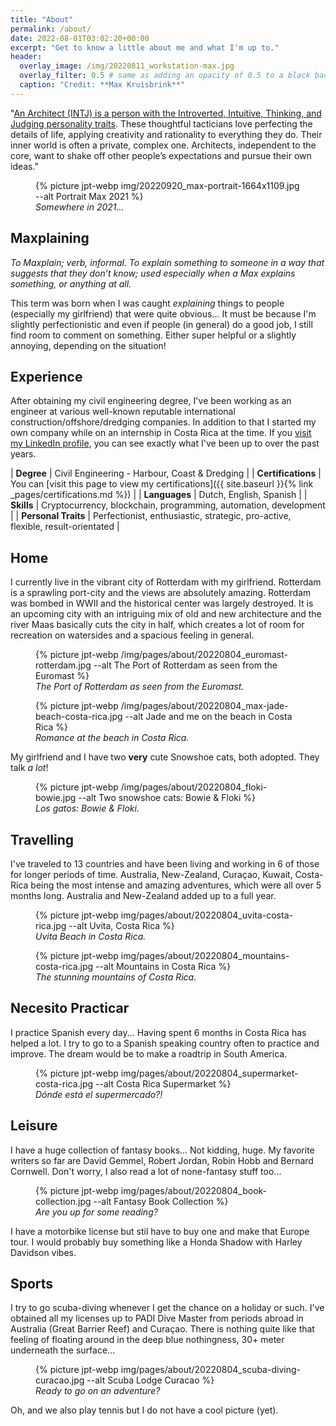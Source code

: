 ```yaml
---
title: "About"
permalink: /about/
date: 2022-08-01T03:02:20+00:00
excerpt: "Get to know a little about me and what I'm up to."
header:
  overlay_image: /img/20220811_workstation-max.jpg
  overlay_filter: 0.5 # same as adding an opacity of 0.5 to a black background
  caption: "Credit: **Max Kruisbrink**"
---
```


>
"[An Architect (INTJ) is a person with the Introverted, Intuitive, Thinking, and Judging personality traits](https://www.16personalities.com/intj-personality). These thoughtful tacticians love perfecting the details of life, applying creativity and rationality to everything they do. Their inner world is often a private, complex one. Architects, independent to the core, want to shake off other people’s expectations and pursue their own ideas." 

<figure class="align-center">
  {% picture jpt-webp img/20220920_max-portrait-1664x1109.jpg --alt Portrait Max 2021 %}
  <figcaption><i>Somewhere in 2021...</i></figcaption>
</figure>

## Maxplaining

>
*To Maxplain; verb, informal. To explain something to someone in a way that suggests that they don’t know; used especially when a Max explains something, or anything at all.*

This term was born when I was caught *explaining* things to people (especially my girlfriend) that were quite obvious... It must be because I'm slightly perfectionistic and even if people (in general) do a good job, I still find room to comment on something. Either super helpful or a slightly annoying, depending on the situation!

## Experience

After obtaining my civil engineering degree, I've been working as an engineer at various well-known reputable international construction/offshore/dredging companies. In addition to that I started my own company while on an internship in Costa Rica at the time. If you [visit my LinkedIn profile](https://www.linkedin.com/in/mkruisbrink/), you can see exactly what I've been up to over the past years. 

>
| **Degree** | Civil Engineering - Harbour, Coast & Dredging |
| **Certifications** | You can [visit this page to view my certifications]({{ site.baseurl }}{% link _pages/certifications.md %}) | 
| **Languages** | Dutch, English, Spanish |
| **Skills** | Cryptocurrency, blockchain, programming, automation, development |
| **Personal Traits** | Perfectionist, enthusiastic, strategic, pro-active, flexible, result-orientated |


## Home 

I currently live in the vibrant city of Rotterdam with my girlfriend. Rotterdam is a sprawling port-city and the views are absolutely amazing. Rotterdam was bombed in WWII and the historical center was largely destroyed. It is an upcoming city with an intriguing mix of old and new architecture and the river Maas basically cuts the city in half, which creates a lot of room for recreation on watersides and a spacious feeling in general.

<figure class="align-center">
  {% picture jpt-webp /img/pages/about/20220804_euromast-rotterdam.jpg --alt The Port of Rotterdam as seen from the Euromast %}
  <figcaption><i>The Port of Rotterdam as seen from the Euromast.</i></figcaption>
</figure>

<figure class="align-center">
  {% picture jpt-webp /img/pages/about/20220804_max-jade-beach-costa-rica.jpg --alt Jade and me on the beach in Costa Rica %}
  <figcaption><i>Romance at the beach in Costa Rica.</i></figcaption>
</figure>

My girlfriend and I have two **very** cute Snowshoe cats, both adopted. They talk *a lot*!

<figure class="align-center">
  {% picture jpt-webp /img/pages/about/20220804_floki-bowie.jpg --alt Two snowshoe cats: Bowie & Floki %}
  <figcaption><i>Los gatos: Bowie & Floki.</i></figcaption>
</figure>

## Travelling

I've traveled to 13 countries and have been living and working in 6 of those for longer periods of time. Australia, New-Zealand, Curaçao, Kuwait, Costa-Rica being the most intense and amazing adventures, which were all over 5 months long. Australia and New-Zealand added up to a full year.

<figure class="align-center">
  {% picture jpt-webp img/pages/about/20220804_uvita-costa-rica.jpg --alt Uvita, Costa Rica %}
  <figcaption><i>Uvita Beach in Costa Rica.</i></figcaption>
</figure>

<figure class="align-center">
    {% picture jpt-webp img/pages/about/20220804_mountains-costa-rica.jpg --alt Mountains in Costa Rica %}
    <figcaption><i>The stunning mountains of Costa Rica.</i></figcaption>
</figure>

## Necesito Practicar

I practice Spanish every day... Having spent 6 months in Costa Rica has helped a lot. I try to go to a Spanish speaking country often to practice and improve. The dream would be to make a roadtrip in South America. 


<figure class="align-center">
    {% picture jpt-webp img/pages/about/20220804_supermarket-costa-rica.jpg --alt Costa Rica Supermarket %}
    <figcaption><i>Dónde está el supermercado?!</i></figcaption>
</figure>

## Leisure

I have a huge collection of fantasy books... Not kidding, huge. My favorite writers so far are David Gemmel, Robert Jordan, Robin Hobb and Bernard Cornwell. Don't worry, I also read a lot of none-fantasy stuff too...

<figure class="align-center">
    {% picture jpt-webp img/pages/about/20220804_book-collection.jpg --alt Fantasy Book Collection %}
    <figcaption><i>Are you up for some reading?</i></figcaption>
</figure>

I have a motorbike license but stil have to buy one and make that Europe tour. I would probably buy something like a Honda Shadow with Harley Davidson vibes.

## Sports

I try to go scuba-diving whenever I get the chance on a holiday or such. I've obtained all my licenses up to PADI Dive Master from periods abroad in Australia (Great Barrier Reef) and Curaçao. There is nothing quite like that feeling of floating around in the deep blue nothingness, 30+ meter underneath the surface...

<figure class="align-center">
    {% picture jpt-webp img/pages/about/20220804_scuba-diving-curacao.jpg --alt Scuba Lodge Curacao %}
    <figcaption><i>Ready to go on an adventure?</i></figcaption>
</figure>

Oh, and we also play tennis but I do not have a cool picture (yet).
